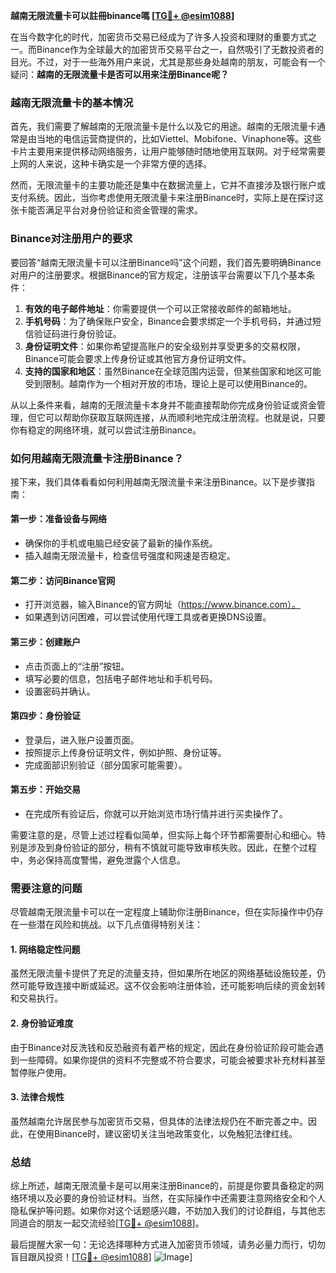 **越南无限流量卡可以註冊binance嗎 [[TG💪+ @esim1088](https://t.me/s/esim1088)]**

在当今数字化的时代，加密货币交易已经成为了许多人投资和理财的重要方式之一。而Binance作为全球最大的加密货币交易平台之一，自然吸引了无数投资者的目光。不过，对于一些海外用户来说，尤其是那些身处越南的朋友，可能会有一个疑问：**越南的无限流量卡是否可以用来注册Binance呢？**

### 越南无限流量卡的基本情况

首先，我们需要了解越南的无限流量卡是什么以及它的用途。越南的无限流量卡通常是由当地的电信运营商提供的，比如Viettel、Mobifone、Vinaphone等。这些卡片主要用来提供移动网络服务，让用户能够随时随地使用互联网。对于经常需要上网的人来说，这种卡确实是一个非常方便的选择。

然而，无限流量卡的主要功能还是集中在数据流量上，它并不直接涉及银行账户或支付系统。因此，当你考虑使用无限流量卡来注册Binance时，实际上是在探讨这张卡能否满足平台对身份验证和资金管理的需求。

### Binance对注册用户的要求

要回答“越南无限流量卡可以注册Binance吗”这个问题，我们首先要明确Binance对用户的注册要求。根据Binance的官方规定，注册该平台需要以下几个基本条件：

1. **有效的电子邮件地址**：你需要提供一个可以正常接收邮件的邮箱地址。
2. **手机号码**：为了确保账户安全，Binance会要求绑定一个手机号码，并通过短信验证码进行身份验证。
3. **身份证明文件**：如果你希望提高账户的安全级别并享受更多的交易权限，Binance可能会要求上传身份证或其他官方身份证明文件。
4. **支持的国家和地区**：虽然Binance在全球范围内运营，但某些国家和地区可能受到限制。越南作为一个相对开放的市场，理论上是可以使用Binance的。

从以上条件来看，越南的无限流量卡本身并不能直接帮助你完成身份验证或资金管理，但它可以帮助你获取互联网连接，从而顺利地完成注册流程。也就是说，只要你有稳定的网络环境，就可以尝试注册Binance。

### 如何用越南无限流量卡注册Binance？

接下来，我们具体看看如何利用越南无限流量卡来注册Binance。以下是步骤指南：

#### 第一步：准备设备与网络
- 确保你的手机或电脑已经安装了最新的操作系统。
- 插入越南无限流量卡，检查信号强度和网速是否稳定。

#### 第二步：访问Binance官网
- 打开浏览器，输入Binance的官方网址（https://www.binance.com）。
- 如果遇到访问困难，可以尝试使用代理工具或者更换DNS设置。

#### 第三步：创建账户
- 点击页面上的“注册”按钮。
- 填写必要的信息，包括电子邮件地址和手机号码。
- 设置密码并确认。

#### 第四步：身份验证
- 登录后，进入账户设置页面。
- 按照提示上传身份证明文件，例如护照、身份证等。
- 完成面部识别验证（部分国家可能需要）。

#### 第五步：开始交易
- 在完成所有验证后，你就可以开始浏览市场行情并进行买卖操作了。

需要注意的是，尽管上述过程看似简单，但实际上每个环节都需要耐心和细心。特别是涉及到身份验证的部分，稍有不慎就可能导致审核失败。因此，在整个过程中，务必保持高度警惕，避免泄露个人信息。

### 需要注意的问题

尽管越南无限流量卡可以在一定程度上辅助你注册Binance，但在实际操作中仍存在一些潜在风险和挑战。以下几点值得特别关注：

#### 1. 网络稳定性问题
虽然无限流量卡提供了充足的流量支持，但如果所在地区的网络基础设施较差，仍然可能导致连接中断或延迟。这不仅会影响注册体验，还可能影响后续的资金划转和交易执行。

#### 2. 身份验证难度
由于Binance对反洗钱和反恐融资有着严格的规定，因此在身份验证阶段可能会遇到一些障碍。如果你提供的资料不完整或不符合要求，可能会被要求补充材料甚至暂停账户使用。

#### 3. 法律合规性
虽然越南允许居民参与加密货币交易，但具体的法律法规仍在不断完善之中。因此，在使用Binance时，建议密切关注当地政策变化，以免触犯法律红线。

### 总结

综上所述，越南无限流量卡是可以用来注册Binance的，前提是你要具备稳定的网络环境以及必要的身份验证材料。当然，在实际操作中还需要注意网络安全和个人隐私保护等问题。如果你对这个话题感兴趣，不妨加入我们的讨论群组，与其他志同道合的朋友一起交流经验[[TG💪+ @esim1088](https://t.me/s/esim1088)]。

最后提醒大家一句：无论选择哪种方式进入加密货币领域，请务必量力而行，切勿盲目跟风投资！[[TG💪+ @esim1088](https://t.me/s/esim1088)] ![Image](https://i.postimg.cc/4NQfJmqS/Snipaste-2025-05-13-00-14-12.png)]